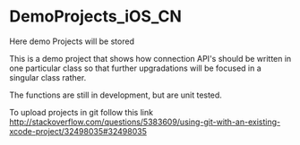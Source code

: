 # DemoProjects_iOS_CN
Here demo Projects will be stored

This is a demo project that shows how connection API's should be written in one particular class so that further upgradations will be focused in a singular class rather.

The functions are still in development, but are unit tested.

To upload projects in git follow this link http://stackoverflow.com/questions/5383609/using-git-with-an-existing-xcode-project/32498035#32498035
